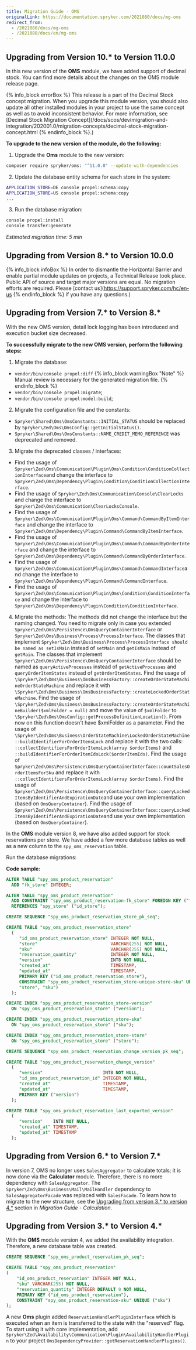 ```yaml
---
title: Migration Guide - OMS
originalLink: https://documentation.spryker.com/2021080/docs/mg-oms
redirect_from:
  - /2021080/docs/mg-oms
  - /2021080/docs/en/mg-oms
---
```


## Upgrading from Version 10.* to Version 11.0.0

In this new version of the **OMS** module, we have added support of decimal stock. You can find more details about the changes on the OMS module release page.

{% info_block errorBox %}
This release is a part of the Decimal Stock concept migration. When you upgrade this module version, you should also update all other installed modules in your project to use the same concept as well as to avoid inconsistent behavior. For more information, see [Decimal Stock Migration Concept](/docs/scos/dev/migration-and-integration/202001.0/migration-concepts/decimal-stock-migration-concept.html
{% endinfo_block %}.)

**To upgrade to the new version of the module, do the following:**

1. Upgrade the **Oms** module to the new version:

```bash
composer require spryker/oms: "^11.0.0" --update-with-dependencies
```
2. Update the database entity schema for each store in the system:

```bash
APPLICATION_STORE=DE console propel:schema:copy
APPLICATION_STORE=US console propel:schema:copy
...
```
3. Run the database migration:

```bash
console propel:install
console transfer:generate
```
*Estimated migration time: 5 min*

## Upgrading from Version 8.* to Version 10.0.0
{% info_block infoBox %}
In order to dismantle the Horizontal Barrier and enable partial module updates on projects, a Technical Release took place. Public API of source and target major versions are equal. No migration efforts are required. Please [contact us](https://support.spryker.com/hc/en-us
{% endinfo_block %} if you have any questions.)

## Upgrading from Version 7.* to Version 8.*

With the new OMS version, detail lock logging has been introduced and execution bucket size decreased.

**To successfully migrate to the new OMS version, perform the following steps:**
1. Migrate the database:
* `vendor/bin/console propel:diff`
{% info_block warningBox "Note" %}
Manual review is necessary for the generated migration file.
{% endinfo_block %}
* `vendor/bin/console propel:migrate`;    
* `vendor/bin/console propel:model:build`;

2. Migrate the configuration file and the constants:
* `Spryker\Shared\Oms\OmsConstants::INITIAL_STATUS` should be replaced by `Spryker\Zed\Oms\OmsConfig::getInitialStatus()`.
* `Spryker\Shared\Oms\OmsConstants::NAME_CREDIT_MEMO_REFERENCE` was deprecated and removed.

3. Migrate the deprecated classes / interfaces:
* Find the usage of `Spryker\Zed\Oms\Communication\Plugin\Oms\Condition\ConditionCollectionInterface`and change the interface to `Spryker\Zed\Oms\Dependency\Plugin\Condition\ConditionCollectionInterface`.
* Find the usage of `Spryker\Zed\Oms\Communication\Console\ClearLocks` and change the interface to `Spryker\Zed\Oms\Communication\ClearLocksConsole`.
* Find the usage of `Spryker\Zed\Oms\Communication\Plugin\Oms\Command\CommandByItemInterface` and change the interface to `Spryker\Zed\Oms\Dependency\Plugin\Command\CommandByItemInterface`.
* Find the usage of `Spryker\Zed\Oms\Communication\Plugin\Oms\Command\CommandByOrderInterface` and change the interface to `Spryker\Zed\Oms\Dependency\Plugin\Command\CommandByOrderInterface`.
* Find the usage of `Spryker\Zed\Oms\Communication\Plugin\Oms\Command\CommandInterface`and change the interface to `Spryker\Zed\Oms\Dependency\Plugin\Command\CommandInterface`.
* Find the usage of `Spryker\Zed\Oms\Communication\Plugin\Oms\Condition\ConditionInterface` and change the interface to `Spryker\Zed\Oms\Dependency\Plugin\Condition\ConditionInterface`.

4. Migrate the methods:
 The methods did not change the interface but the naming changed. You need to migrate only in case you extended `Spryker\Zed\Oms\Persistence\OmsQueryContainerInterface` or `Spryker\Zed\Oms\Business\Process\ProcessInterface`.
The classes that implement `Spryker\Zed\Oms\Business\Process\ProcessInterface should be named as setIsMain` instead of `setMain` and `getIsMain` instead of `getMain`.
The classes that implement `Spryker\Zed\Oms\Persistence\OmsQueryContainerInterface` should be named as `queryActiveProcesses` instead of `getActiveProcesses` and `queryOrderItemStates` instead of `getOrderItemStates`.
Find the usage of `\Spryker\Zed\Oms\Business\OmsBusinessFactory::createOrderStateMachineOrderStateMachine` and replace it with `\Spryker\Zed\Oms\Business\OmsBusinessFactory::createLockedOrderStateMachine`.
Find the usage of `\Spryker\Zed\Oms\Business\OmsBusinessFactory::createOrderStateMachineBuilder($xmlFolder = null)` and move the value of `$xmlFolder` to `\Spryker\Zed\Oms\OmsConfig::getProcessDefinitionLocation()`. From now on this function doesn't have $xmlFolder as a parameter.
Find the usage of `\Spryker\Zed\Oms\Business\OrderStateMachine\LockedOrderStateMachine::buildIdentifierForOrderItemsLock` and replace it with the two calls: `::collectIdentifiersForOrderItemsLock(array $orderItems)` and `::buildIdentifierForOrderItemIdsLock($orderItemIds)`.
Find the usage of `Spryker\Zed\Oms\Persistence\OmsQueryContainerInterface::countSalesOrderItemsForSku` and replace it with `::collectIdentifiersForOrderItemsLock(array $orderItems)`.
Find the usage of `Spryker\Zed\Oms\Persistence\OmsQueryContainerInterface::queryLockedItemsByIdentifierAndExpirationDate`and use your own implementation (based on `OmsQueryContainer`).
Find the usage of `Spryker\Zed\Oms\Persistence\OmsQueryContainerInterface::queryLockedItemsByIdentifierAndExpirationDate`and use your own implementation (based on `OmsQueryContainer`).

In the **OMS** module version 8, we have also added support for stock reservations per store. We have added a few more database tables as well as a new column to the `spy_oms_reservation` table.

Run the database migrations:

**Code sample:**
    
```sql
ALTER TABLE "spy_oms_product_reservation" 
  ADD "fk_store" INTEGER; 

ALTER TABLE "spy_oms_product_reservation" 
  ADD CONSTRAINT "spy_oms_product_reservation-fk_store" FOREIGN KEY ("fk_store") 
  REFERENCES "spy_store" ("id_store"); 

CREATE SEQUENCE "spy_oms_product_reservation_store_pk_seq"; 

CREATE TABLE "spy_oms_product_reservation_store" 
  ( 
     "id_oms_product_reservation_store" INTEGER NOT NULL, 
     "store"                            VARCHAR(255) NOT NULL, 
     "sku"                              VARCHAR(255) NOT NULL, 
     "reservation_quantity"             INTEGER NOT NULL, 
     "version"                          INT8 NOT NULL, 
     "created_at"                       TIMESTAMP, 
     "updated_at"                       TIMESTAMP, 
     PRIMARY KEY ("id_oms_product_reservation_store"), 
     CONSTRAINT "spy_oms_product_reservation_store-unique-store-sku" UNIQUE ( 
     "store", "sku") 
  ); 

CREATE INDEX "spy_oms_product_reservation_store-version" 
  ON "spy_oms_product_reservation_store" ("version"); 

CREATE INDEX "spy_oms_product_reservation_store-sku" 
  ON "spy_oms_product_reservation_store" ("sku"); 

CREATE INDEX "spy_oms_product_reservation_store-store" 
  ON "spy_oms_product_reservation_store" ("store"); 

CREATE SEQUENCE "spy_oms_product_reservation_change_version_pk_seq"; 

CREATE TABLE "spy_oms_product_reservation_change_version" 
  ( 
     "version"                       INT8 NOT NULL, 
     "id_oms_product_reservation_id" INTEGER NOT NULL, 
     "created_at"                    TIMESTAMP, 
     "updated_at"                    TIMESTAMP, 
     PRIMARY KEY ("version") 
  ); 

CREATE TABLE "spy_oms_product_reservation_last_exported_version" 
  ( 
     "version"    INT8 NOT NULL, 
     "created_at" TIMESTAMP, 
     "updated_at" TIMESTAMP 
  ); 
```

## Upgrading from Version 6.* to Version 7.*

In version 7, OMS no longer uses `SalesAggregator` to calculate totals; it is now done via the **Calculator** module. Therefore, there is no more dependency with `SalesAggregator`.
The `Spryker\Zed\Oms\Business\Mail\MailHandler` dependency to `SalesAggregatorFacade` was replaced with `SalesFacade`.
To learn how to migrate to the new structure, see the [Upgrading from version 3.* to version 4.*](https://documentation.spryker.com/v4/docs/mg-calculation#upgrading-from-version-3---to-version-4--) section in *Migration Guide - Calculation*.

## Upgrading from Version 3.* to Version 4.*

With the **OMS** module version 4, we added the availability integration. Therefore, a new database table was created.

```sql
CREATE SEQUENCE "spy_oms_product_reservation_pk_seq";

CREATE TABLE "spy_oms_product_reservation"
(
    "id_oms_product_reservation" INTEGER NOT NULL,
    "sku" VARCHAR(255) NOT NULL,
    "reservation_quantity" INTEGER DEFAULT 0 NOT NULL,
    PRIMARY KEY ("id_oms_product_reservation"),
    CONSTRAINT "spy_oms_product_reservation-sku" UNIQUE ("sku")
);
```

A new **Oms** plugin added `ReservationHandlerPluginInterface` which is executed when an item is transferred to the state with the "reserved" flag. 
To start using it with core implementation, add `Spryker\Zed\Availability\Communication\Plugin\AvailabilityHandlerPlugin` to your project `OmsDependencyProvider::getReservationHandlerPlugins()`.
